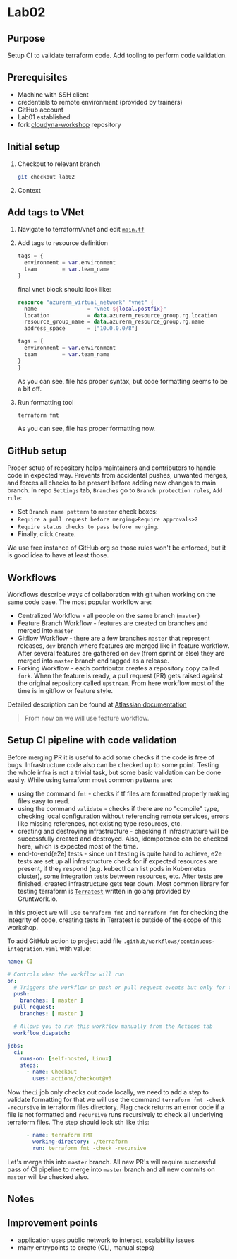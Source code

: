 # Lab02

## Purpose

Setup CI to validate terraform code.
Add tooling to perform code validation.

## Prerequisites

- Machine with SSH client
- credentials to remote environment (provided by trainers)
- GitHub account
- Lab01 established
- fork [cloudyna-workshop](https://github.com/VirtuslabCloudyna/cloudyna-workshop) repository

## Initial setup

1. Checkout to relevant branch
    ```bash
    git checkout lab02
    ```

2. Context

## Add tags to VNet
1. Navigate to terraform/vnet and edit [`main.tf`](../infra/vnet/main.tf)
   
2. Add tags to resource definition
   
    ```terraform
    tags = {
      environment = var.environment
      team        = var.team_name
    }
    ```
  
    final vnet block should look like:
    
    ```terraform
    resource "azurerm_virtual_network" "vnet" {
      name                = "vnet-${local.postfix}"
      location            = data.azurerm_resource_group.rg.location
      resource_group_name = data.azurerm_resource_group.rg.name
      address_space       = ["10.0.0.0/8"]
    
    tags = {
      environment = var.environment
      team        = var.team_name
    }
    }
    ```
    As you can see, file has proper syntax, but code formatting seems to be a bit off.

3. Run formatting tool
    ```bash
    terraform fmt
    ```
    As you can see, file has proper formatting now.

## GitHub setup

Proper setup of repository helps maintainers and contributors to handle code in expected way.
Prevents from accidental pushes, unwanted merges, and forces all checks to be present before adding new changes to main branch.
In repo `Settings` tab, `Branches` go to `Branch protection rules`, `Add rule`:

- Set `Branch name pattern` to `master` check boxes:
- `Require a pull request before merging>Require approvals>2`
- `Require status checks to pass before merging`. 
- Finally, click `Create`.

We use free instance of GitHub org so those rules won't be enforced, but it is good idea to have at least those.

## Workflows

Workflows describe ways of collaboration with git when working on the same code base.
The most popular workflow are:

- Centralized Workflow - all people on the same branch (`master`)
- Feature Branch Workflow - features are created on branches and merged into `master`
- Gitflow Workflow - there are a few branches `master` that represent releases, `dev` branch where features are merged like in feature workflow.
  After several features are gathered on `dev` (from sprint or else) they are merged into `master` branch end tagged as a release.
- Forking Workflow - each contributor creates a repository copy called `fork`. When the feature is ready, a pull request (PR) gets raised against the original repository called `upstream`.
  From here workflow most of the time is in gitflow or feature style.

Detailed description can be found at [Atlassian documentation](https://www.atlassian.com/git/tutorials/comparing-workflows)

>From now on we will use feature workflow.

## Setup CI pipeline with code validation

Before merging PR it is useful to add some checks if the code is free of bugs. Infrastructure code also can be checked up to some point.
Testing the whole infra is not a trivial task, but some basic validation can be done easily.
While using terraform most common patterns are:
- using the command `fmt` - checks if tf files are formatted properly making files easy to read.
- using the command `validate` - checks if there are no "compile" type, checking local configuration without referencing remote services, errors like missing references, not existing type resources, etc.
- creating and destroying infrastructure - checking if infrastructure will be successfully created and destroyed. Also, idempotence can be checked here, which is expected most of the time.
- end-to-end(e2e) tests - since unit testing is quite hard to achieve, e2e tests are set up all infrastructure check for if expected resources are present, if they respond (e.g. kubectl can list pods in Kubernetes cluster), some integration tests between resources, etc. After tests are finished, created infrastructure gets tear down. Most common library for testing terraform is [`Terratest`](https://terratest.gruntwork.io/) written in golang provided by Gruntwork.io.

In this project we will use `terraform fmt` and `terraform fmt` for checking the integrity of code, creating tests in Terratest is outside of the scope of this workshop.

To add GitHub action to project add file `.github/workflows/continuous-integration.yaml` with value:
```yaml
name: CI

# Controls when the workflow will run
on:
  # Triggers the workflow on push or pull request events but only for the master branch
  push:
    branches: [ master ]
  pull_request:
    branches: [ master ]

  # Allows you to run this workflow manually from the Actions tab
  workflow_dispatch:

jobs:
  ci:
    runs-on: [self-hosted, Linux]
    steps:
      - name: Checkout
        uses: actions/checkout@v3
```
Now the`ci` job only checks out code locally, we need to add a step to validate formatting for that we will use the command `terraform fmt -check -recursive` in terraform files directory. Flag `check` returns an error code if a file is not formatted and `recursive` runs recursively to check all underlying terraform files.
The step should look sth like this:

```yaml
      - name: terraform FMT
        working-directory: ./terraform
        run: terraform fmt -check -recursive
```

Let's merge this into `master` branch. All new PR's will require successful pass of CI pipeline to merge into `master` branch and all new commits on `master` will be checked also.

## Notes

## Improvement points

- application uses public network to interact, scalability issues
- many entrypoints to create (CLI, manual steps)